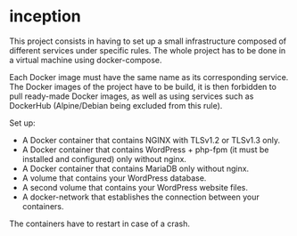 # inception

This project consists in having to set up a small infrastructure composed of different
services under specific rules. The whole project has to be done in a virtual machine using docker-compose.

Each Docker image must have the same name as its corresponding service.
The Docker images of the project have to be build, it is then forbidden to pull ready-made Docker images, as well as using services such as DockerHub
(Alpine/Debian being excluded from this rule).

Set up:
- A Docker container that contains NGINX with TLSv1.2 or TLSv1.3 only.
- A Docker container that contains WordPress + php-fpm (it must be installed and
configured) only without nginx.
- A Docker container that contains MariaDB only without nginx.
- A volume that contains your WordPress database.
- A second volume that contains your WordPress website files.
- A docker-network that establishes the connection between your containers.

The containers have to restart in case of a crash.
